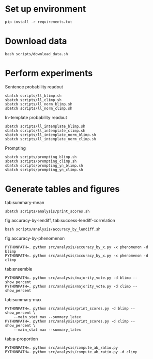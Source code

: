 # Set up environment

```
pip install -r requirements.txt
```

# Download data

```
bash scripts/download_data.sh
```

# Perform experiments

Sentence probability readout
```
sbatch scripts/ll_blimp.sh
sbatch scripts/ll_climp.sh
sbatch scripts/ll_norm_blimp.sh
sbatch scripts/ll_norm_climp.sh
```

In-template probability readout
```
sbatch scripts/ll_intemplate_blimp.sh
sbatch scripts/ll_intemplate_climp.sh
sbatch scripts/ll_intemplate_norm_blimp.sh
sbatch scripts/ll_intemplate_norm_climp.sh
```

Prompting
```
sbatch scripts/prompting_blimp.sh
sbatch scripts/prompting_climp.sh
sbatch scripts/prompting_yn_blimp.sh
sbatch scripts/prompting_yn_climp.sh
```

# Generate tables and figures

tab:summary-mean
```
sbatch scripts/analysis/print_scores.sh
```

fig:accuracy-by-lendiff, tab:success-lendiff-correlation
```
bash scripts/analysis/accuracy_by_lendiff.sh
```

fig:accuracy-by-phenomenon
```
PYTHONPATH=. python src/analysis/accuracy_by_x.py -x phenomenon -d blimp
PYTHONPATH=. python src/analysis/accuracy_by_x.py -x phenomenon -d climp
```

tab:ensemble
```
PYTHONPATH=. python src/analysis/majority_vote.py -d blimp --show_percent
PYTHONPATH=. python src/analysis/majority_vote.py -d climp --show_percent
```

tab:summary-max
```
PYTHONPATH=. python src/analysis/print_scores.py -d blimp --show_percent \
    --main_stat max --summary_latex
PYTHONPATH=. python src/analysis/print_scores.py -d climp --show_percent \
    --main_stat max --summary_latex
```

tab:a-proportion
```
PYTHONPATH=. python src/analysis/compute_ab_ratio.py
PYTHONPATH=. python src/analysis/compute_ab_ratio.py -d climp
```
